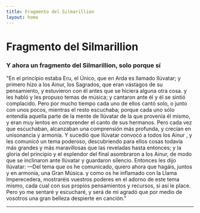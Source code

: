 ```yaml
---
title: Fragmento del Silmarillion
layout: home
---
```


# Fragmento del Silmarillion

### Y ahora un fragmento del Silmarillion, solo porque sí

"En el principio estaba Eru, el Único, que en Arda es llamado Ilúvatar; y
primero hizo a los Ainur, los Sagrados, que eran vástagos de su pensamiento, y
estuvieron con él antes que se hiciera alguna otra cosa. y les habló y les propuso
temas de música; y cantaron ante él y él se sintió complacido. Pero por mucho
tiempo cada uno de ellos cantó solo, o junto con unos pocos, mientras el resto
escuchaba; porque cada uno sólo entendía aquella parte de la mente de Ilúvatar de
la que provenía él mismo, y eran muy lentos en comprender el canto de sus
hermanos. Pero cada vez que escuchaban, alcanzaban una comprensión más
profunda, y crecían en unisonancia y armonía.
Y sucedió que Ilúvatar convocó a todos los Ainur , y les comunicó un tema
poderoso, descubriendo para ellos cosas todavía más grandes y más maravillosas
que las reveladas hasta entonces; y la gloria del principio y el esplendor del final
asombraron a los Ainur, de modo que se inclinaron ante Ilúvatar y guardaron
silencio.
Entonces les dijo Ilúvatar: —Del tema que os he comunicado, quiero ahora
que hagáis, juntos y en armonía, una Gran Música. y como os he inflamado con la
Llama Imperecedera, mostraréis vuestros poderes en el adorno de este tema
mismo, cada cual con sus propios pensamientos y recursos, si así le place. Pero yo
me sentaré y escucharé, y será de mi agradó que por medio de vosotros una gran
belleza despierte en canción."

----

[^1]: [It can take up to 10 minutes for changes to your site to publish after you push the changes to GitHub](https://docs.github.com/en/pages/setting-up-a-github-pages-site-with-jekyll/creating-a-github-pages-site-with-jekyll#creating-your-site).

[Just the Docs]: https://just-the-docs.github.io/just-the-docs/
[GitHub Pages]: https://docs.github.com/en/pages
[README]: https://github.com/just-the-docs/just-the-docs-template/blob/main/README.md
[Jekyll]: https://jekyllrb.com
[GitHub Pages / Actions workflow]: https://github.blog/changelog/2022-07-27-github-pages-custom-github-actions-workflows-beta/
[use this template]: https://github.com/just-the-docs/just-the-docs-template/generate
